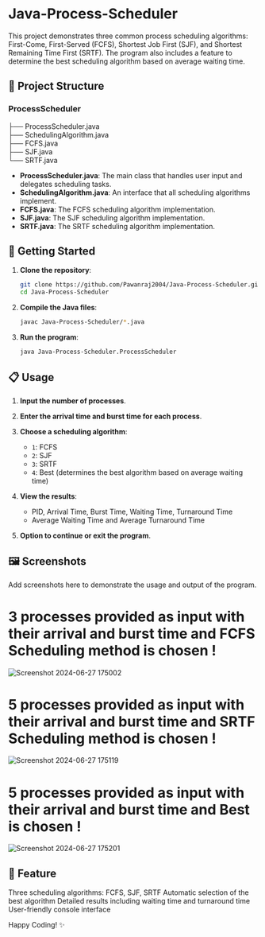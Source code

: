 # Java-Process-Scheduler
This project demonstrates three common process scheduling algorithms: First-Come, First-Served (FCFS), Shortest Job First (SJF), and Shortest Remaining Time First (SRTF). The program also includes a feature to determine the best scheduling algorithm based on average waiting time.

## 📂 Project Structure
### ProcessScheduler<br>
├── ProcessScheduler.java<br>
├── SchedulingAlgorithm.java<br>
├── FCFS.java<br>
├── SJF.java<br>
└── SRTF.java


- **ProcessScheduler.java**: The main class that handles user input and delegates scheduling tasks.
- **SchedulingAlgorithm.java**: An interface that all scheduling algorithms implement.
- **FCFS.java**: The FCFS scheduling algorithm implementation.
- **SJF.java**: The SJF scheduling algorithm implementation.
- **SRTF.java**: The SRTF scheduling algorithm implementation.

## 🚀 Getting Started

1. **Clone the repository**:
    ```bash
    git clone https://github.com/Pawanraj2004/Java-Process-Scheduler.git
    cd Java-Process-Scheduler
    ```

2. **Compile the Java files**:
    ```bash
    javac Java-Process-Scheduler/*.java
    ```

3. **Run the program**:
    ```bash
    java Java-Process-Scheduler.ProcessScheduler
    ```

## 📋 Usage

1. **Input the number of processes**.
2. **Enter the arrival time and burst time for each process**.
3. **Choose a scheduling algorithm**:
    - `1`: FCFS
    - `2`: SJF
    - `3`: SRTF
    - `4`: Best (determines the best algorithm based on average waiting time)
4. **View the results**:
    - PID, Arrival Time, Burst Time, Waiting Time, Turnaround Time
    - Average Waiting Time and Average Turnaround Time

5. **Option to continue or exit the program**.

## 🖼️ Screenshots

Add screenshots here to demonstrate the usage and output of the program.
# 3 processes provided as input with their arrival and burst time and FCFS Scheduling method is chosen !
![Screenshot 2024-06-27 175002](https://github.com/Shreya123Sahu/Java-Process-Scheduler/assets/132187076/fdd15534-001e-46d0-8065-3d72de3387cc)
# 5 processes provided as input with their arrival and burst time and SRTF Scheduling method is chosen !

![Screenshot 2024-06-27 175119](https://github.com/Shreya123Sahu/Java-Process-Scheduler/assets/132187076/fe818015-be46-408e-9062-6cbbd0c17079)
# 5 processes provided as input with their arrival and burst time and Best is chosen !

![Screenshot 2024-06-27 175201](https://github.com/Shreya123Sahu/Java-Process-Scheduler/assets/132187076/5448e982-606c-4702-a2bc-395f7667db79)

## 🌟 Feature

Three scheduling algorithms: FCFS, SJF, SRTF
Automatic selection of the best algorithm
Detailed results including waiting time and turnaround time
User-friendly console interface

Happy Coding! ✨

